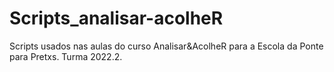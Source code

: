 # Scripts_analisar-acolheR
Scripts usados nas aulas do curso Analisar&AcolheR para a Escola da Ponte para Pretxs. Turma 2022.2.
